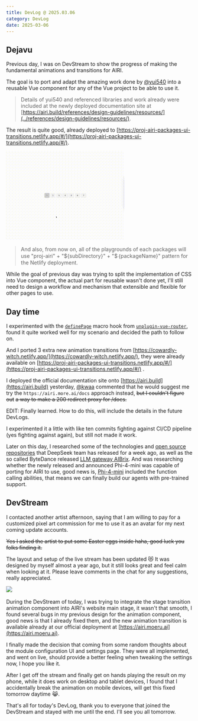 ```yaml
---
title: DevLog @ 2025.03.06
category: DevLog
date: 2025-03-06
---
```


## Dejavu

Previous day, I was on DevStream to show the progress of making the
fundamental animations and transitions for AIRI.

The goal is to port and adapt the amazing work done by [@yui540](https://yui540.com/)
into a reusable Vue component for any of the Vue project to be able to use it.

> Details of yui540 and referenced libraries and work already were included
> at the newly deployed documentation site at
> [https://airi.build/references/design-guidelines/resources/](../references/design-guidelines/resources/).

The result is quite good, already deployed to
[https://proj-airi-packages-ui-transitions.netlify.app/#/](https://proj-airi-packages-ui-transitions.netlify.app/#/).

![](./assets/animation-transitions.gif)

> And also, from now on, all of the playgrounds of each packages will use
> "proj-airi" + "${subDirectory}" + "$｛packageName}" pattern for the Netlify
> deployment.

While the goal of previous day was trying to split the implementation of
CSS into Vue component, the actual part for reusable wasn't done yet,
I'll still need to design a workflow and mechanism that extensible and
flexible for other pages to use.

## Day time

I experimented with the [`definePage`](https://uvr.esm.is/guide/extending-routes.html#definepage)
macro hook from [`unplugin-vue-router`](https://github.com/posva/unplugin-vue-router),
found it quite worked well for my scenario and decided the path to follow
on.

And I ported 3 extra new animation transitions from
[https://cowardly-witch.netlify.app/](https://cowardly-witch.netlify.app/),
they were already available on
[https://proj-airi-packages-ui-transitions.netlify.app/#/](https://proj-airi-packages-ui-transitions.netlify.app/#/) .

I deployed the official documentation site onto [https://airi.build](https://airi.build) yesterday,
[@kwaa](https://github.com/kwaa) commented that he would suggest me try
the `https://airi.more.ai/docs` approach instead, ~~but I couldn't figure out~~
~~a way to make a 200 redirect proxy for /docs.~~

EDIT: Finally learned. How to do this, will include the details in the future
DevLogs.

I experimented it a little with like ten commits fighting against CI/CD
pipeline (yes fighting against again), but still not made it work.

Later on this day, I researched some of the technologies and
[open source repositories](https://github.com/deepseek-ai/open-infra-index)
that DeepSeek team has released for a week ago, as well as the so called
ByteDance released [LLM gateway AIBrix](https://github.com/vllm-project/aibrix).
And was researching whether the newly released and announced Phi-4-mini was
capable of porting for AIRI to use, good news is,
[Phi-4-mini](https://techcommunity.microsoft.com/blog/educatordeveloperblog/welcome-to-the-new-phi-4-models---microsoft-phi-4-mini--phi-4-multimodal/4386037)
included the function calling abilities, that means we can finally build our
agents with pre-trained support.

## DevStream

I contacted another artist afternoon, saying that I am willing to pay
for a customized pixel art commission for me to use it as an avatar
for my next coming update accounts.

~~Yes I asked the artist to put some Easter eggs inside haha, good luck you folks finding it.~~

The layout and setup of the live stream has been updated 😻 It was designed
by myself almost a year ago, but it still looks great and feel calm when
looking at it. Please leave comments in the chat for any suggestions, really
appreciated.

![](./assets/live-stream-layout-update.avif)

During the DevStream of today, I was trying to integrate the stage transition
animation component into AIRI's website main stage, it wasn't that smooth,
I found several bugs in my previous design for the animation component, good
news is that I already fixed them, and the new animation transition is available
already at our official deployment at [https://airi.moeru.ai](https://airi.moeru.ai).

I finally made the decision that coming from some random thoughts about the module
configuration UI and settings page. They were all implemented, and went on live,
should provide a better feeling when tweaking the settings now, I hope you
like it.

After I get off the stream and finally get on hands playing the result on my
phone, while it does work on desktop and tablet devices, I found that I
accidentally break the animation on mobile devices, will get this fixed tomorrow
daytime 😹.

That's all for today's DevLog, thank you to everyone that joined the DevStream
and stayed with me until the end. I'll see you all tomorrow.
